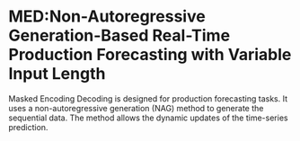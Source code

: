 # MED:Non-Autoregressive Generation-Based Real-Time Production Forecasting with Variable Input Length
Masked Encoding Decoding is designed for production forecasting tasks. It uses a non-autoregressive generation (NAG) method to generate the sequential data. The method allows the dynamic updates of the time-series prediction.
